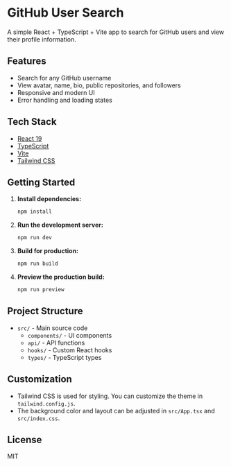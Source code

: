 # GitHub User Search

A simple React + TypeScript + Vite app to search for GitHub users and view their profile information.

## Features

- Search for any GitHub username
- View avatar, name, bio, public repositories, and followers
- Responsive and modern UI
- Error handling and loading states

## Tech Stack

- [React 19](https://react.dev/)
- [TypeScript](https://www.typescriptlang.org/)
- [Vite](https://vitejs.dev/)
- [Tailwind CSS](https://tailwindcss.com/)

## Getting Started

1. **Install dependencies:**
   ```bash
   npm install
   ```

2. **Run the development server:**
   ```bash
   npm run dev
   ```

3. **Build for production:**
   ```bash
   npm run build
   ```

4. **Preview the production build:**
   ```bash
   npm run preview
   ```

## Project Structure

- `src/` - Main source code
  - `components/` - UI components
  - `api/` - API functions
  - `hooks/` - Custom React hooks
  - `types/` - TypeScript types

## Customization

- Tailwind CSS is used for styling. You can customize the theme in `tailwind.config.js`.
- The background color and layout can be adjusted in `src/App.tsx` and `src/index.css`.

## License

MIT
